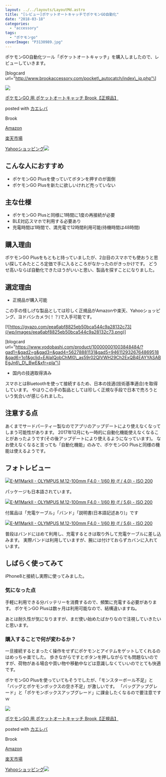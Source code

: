 ```yaml
---
layout: ../../layouts/LayoutMd.astro
title: "[レビュー]ポケットオートキャッチでポケモンGO自動化"
date: "2018-03-18"
categories: 
  - "accessory"
tags: 
  - "ポケモンgo"
coverImage: "P3130989.jpg"
---
```


ポケモンGO自動化ツール「ポケットオートキャッチ」を購入しましたので、レビューしていきます。

\[blogcard url="http://www.brookaccessory.com/pocket\_autocatch/index\_jp.php"\]

[![](/wp/images/41uneTiA8fL._SL160_.jpg)](http://www.amazon.co.jp/exec/obidos/ASIN/B0731M8JCZ/mizuka123-22/)

[ポケモンGO 用 ポケットオートキャッチ Brook【正規品】](http://www.amazon.co.jp/exec/obidos/ASIN/B0731M8JCZ/mizuka123-22/)

posted with [カエレバ](http://kaereba.com)

Brook

[Amazon](http://www.amazon.co.jp/gp/search?keywords=%E3%83%9D%E3%82%B1%E3%83%A2%E3%83%B3GO%20%E7%94%A8%20%E3%83%9D%E3%82%B1%E3%83%83%E3%83%88%E3%82%AA%E3%83%BC%E3%83%88%E3%82%AD%E3%83%A3%E3%83%83%E3%83%81%20Brook%E3%80%90%E6%AD%A3%E8%A6%8F%E5%93%81%E3%80%91&__mk_ja_JP=%E3%82%AB%E3%82%BF%E3%82%AB%E3%83%8A&tag=mizuka123-22)

[楽天市場](https://hb.afl.rakuten.co.jp/hgc/042e7c24.303572e6.042e7c25.e339d30a/?pc=http%3A%2F%2Fsearch.rakuten.co.jp%2Fsearch%2Fmall%2F%25E3%2583%259D%25E3%2582%25B1%25E3%2583%25A2%25E3%2583%25B3GO%2520%25E7%2594%25A8%2520%25E3%2583%259D%25E3%2582%25B1%25E3%2583%2583%25E3%2583%2588%25E3%2582%25AA%25E3%2583%25BC%25E3%2583%2588%25E3%2582%25AD%25E3%2583%25A3%25E3%2583%2583%25E3%2583%2581%2520Brook%25E3%2580%2590%25E6%25AD%25A3%25E8%25A6%258F%25E5%2593%2581%25E3%2580%2591%2F-%2Ff.1-p.1-s.1-sf.0-st.A-v.2%3Fx%3D0%26scid%3Daf_ich_link_urltxt%26m%3Dhttp%3A%2F%2Fm.rakuten.co.jp%2F)

[Yahooショッピング![](O:\ad.jp.ap.valuecommerce.com\servlet\gifbanner)](//ck.jp.ap.valuecommerce.com/servlet/referral?sid=3066752&pid=881990642&vc_url=http%3A%2F%2Fsearch.shopping.yahoo.co.jp%2Fsearch%3Fp%3D%25E3%2583%259D%25E3%2582%25B1%25E3%2583%25A2%25E3%2583%25B3GO%2520%25E7%2594%25A8%2520%25E3%2583%259D%25E3%2582%25B1%25E3%2583%2583%25E3%2583%2588%25E3%2582%25AA%25E3%2583%25BC%25E3%2583%2588%25E3%2582%25AD%25E3%2583%25A3%25E3%2583%2583%25E3%2583%2581%2520Brook%25E3%2580%2590%25E6%25AD%25A3%25E8%25A6%258F%25E5%2593%2581%25E3%2580%2591&vcptn=kaereba)

## こんな人におすすめ

- ポケモンGO Plusを使っていてボタンを押すのが面倒
- ポケモンGO Plusを新たに欲しいけれど売っていない

## 主な仕様

- ポケモンGO Plusと同様に1時間に1度の再接続が必要
- BLE対応スマホで利用する必要あり
- 充電時間は1時間で、満充電で12時間利用可能(待機時間は48時間)

## 購入理由

ポケモンGO Plusをもともと持っていましたが、2台目のスマホでも使おうと思い探してみたところ定価で手に入るところがなかったのがきっかけです。 どうせ高いならば自動化できたほうがいいと思い、製品を探すことになりました。

## 選定理由

- 正規品が購入可能

この手の怪しげな製品としては珍しく正規品がAmazonや楽天、Yahooショッピング、ヨドバシカメラ(！？)で入手可能です。

[![https://gyazo.com/eea6abf8825eb50bca544c9a28132c73](/wp/images/eea6abf8825eb50bca544c9a28132c73.png)]

\[blogcard url="https://www.yodobashi.com/product/100000001003848484/?gad1=&gad2=g&gad3=&gad4=56278881131&gad5=9461129326764869518&gad6=1o1&gclid=EAIaIQobChMI0\_as59r02QIVWH29Ch2ExQB4EAYYASABEgJn6\_D\_BwE&xfr=pla"\]

- 国内の技適取得済み

スマホとはBluetoothを使って接続するため、日本の技適(技術基準適合)を取得しています。 やはりこの手の製品としては珍しく正規な手段で日本で売ろうという気合いが感じられました。

## 注意する点

あくまでサードパーティー製なのでアプリのアップデートにより使えなくなってしまう可能性があります。 2017年12月にも一時的に自動化機能使えなくなることがあったようです(その後アップデートにより使えるようになっています)。 なお使えなくなると言っても「自動化機能」のみで、ポケモンGO Plusと同様の機能は使えるようです。

## フォトレビュー

[![E-M1MarkII - OLYMPUS M.12-100mm F4.0 - 1/60 秒 (f / 4.0) - ISO 200](/wp/images/P3130989.jpg)](https://mizuka123.net/gallery/20180313_%e3%83%9d%e3%82%b1%e3%83%83%e3%83%88%e3%82%aa%e3%83%bc%e3%83%88%e3%82%ad%e3%83%a3%e3%83%83%e3%83%81/content/images/large/P3130989.jpg)

パッケージも日本語されています。

[![E-M1MarkII - OLYMPUS M.12-100mm F4.0 - 1/60 秒 (f / 5.6) - ISO 200](/wp/images/P3130990.jpg)](https://mizuka123.net/gallery/20180313_%e3%83%9d%e3%82%b1%e3%83%83%e3%83%88%e3%82%aa%e3%83%bc%e3%83%88%e3%82%ad%e3%83%a3%e3%83%83%e3%83%81/content/images/large/P3130990.jpg)

付属品は「充電ケーブル」「バンド」「説明書(日本語記述あり)」です

[![E-M1MarkII - OLYMPUS M.12-100mm F4.0 - 1/60 秒 (f / 5.6) - ISO 200](/wp/images/P3130991.jpg)](https://mizuka123.net/gallery/20180313_%e3%83%9d%e3%82%b1%e3%83%83%e3%83%88%e3%82%aa%e3%83%bc%e3%83%88%e3%82%ad%e3%83%a3%e3%83%83%e3%83%81/content/images/large/P3130991.jpg)

普段はバンドにはめて利用し、充電するときは取り外して充電ケーブルに差し込みます。 実際バンドは利用していますが、腕には付けておらずカバンに入れています。

## しばらく使ってみて

iPhone8と接続し実際に使ってみました。

### 気になった点

手軽に利用できる分バッテリーを消費するので、頻繁に充電する必要があります。 ポケモンGO Plusは数ヶ月は利用可能なので、結構違いますね。

あとは耐久性が気になりますが、まだ使い始めたばかりなので注視していきたいと思います。

### 購入することで何が変わるか？

一旦接続するとまったく操作をせずにポケモンとアイテムをゲットしてくれるのはめっちゃ楽でした。 歩きながらですとボタンを押しながらでも問題ないのですが、荷物がある場合や買い物や移動中などは意識しなくていいのでとても快適です。

ポケモンGO Plusを使っていてもそうでしたが、「モンスターボール不足」と「バッグとポケモンボックスの空き不足」が激しいです。 「バッグアップグレード」と「ポケモンボックスアップグレード」に課金したくなるので要注意ですｗ

[![](/wp/images/41uneTiA8fL._SL160_.jpg)](http://www.amazon.co.jp/exec/obidos/ASIN/B0731M8JCZ/mizuka123-22/)

[ポケモンGO 用 ポケットオートキャッチ Brook【正規品】](http://www.amazon.co.jp/exec/obidos/ASIN/B0731M8JCZ/mizuka123-22/)

posted with [カエレバ](http://kaereba.com)

Brook

[Amazon](http://www.amazon.co.jp/gp/search?keywords=%E3%83%9D%E3%82%B1%E3%83%A2%E3%83%B3GO%20%E7%94%A8%20%E3%83%9D%E3%82%B1%E3%83%83%E3%83%88%E3%82%AA%E3%83%BC%E3%83%88%E3%82%AD%E3%83%A3%E3%83%83%E3%83%81%20Brook%E3%80%90%E6%AD%A3%E8%A6%8F%E5%93%81%E3%80%91&__mk_ja_JP=%E3%82%AB%E3%82%BF%E3%82%AB%E3%83%8A&tag=mizuka123-22)

[楽天市場](https://hb.afl.rakuten.co.jp/hgc/042e7c24.303572e6.042e7c25.e339d30a/?pc=http%3A%2F%2Fsearch.rakuten.co.jp%2Fsearch%2Fmall%2F%25E3%2583%259D%25E3%2582%25B1%25E3%2583%25A2%25E3%2583%25B3GO%2520%25E7%2594%25A8%2520%25E3%2583%259D%25E3%2582%25B1%25E3%2583%2583%25E3%2583%2588%25E3%2582%25AA%25E3%2583%25BC%25E3%2583%2588%25E3%2582%25AD%25E3%2583%25A3%25E3%2583%2583%25E3%2583%2581%2520Brook%25E3%2580%2590%25E6%25AD%25A3%25E8%25A6%258F%25E5%2593%2581%25E3%2580%2591%2F-%2Ff.1-p.1-s.1-sf.0-st.A-v.2%3Fx%3D0%26scid%3Daf_ich_link_urltxt%26m%3Dhttp%3A%2F%2Fm.rakuten.co.jp%2F)

[Yahooショッピング![](O:\ad.jp.ap.valuecommerce.com\servlet\gifbanner)](//ck.jp.ap.valuecommerce.com/servlet/referral?sid=3066752&pid=881990642&vc_url=http%3A%2F%2Fsearch.shopping.yahoo.co.jp%2Fsearch%3Fp%3D%25E3%2583%259D%25E3%2582%25B1%25E3%2583%25A2%25E3%2583%25B3GO%2520%25E7%2594%25A8%2520%25E3%2583%259D%25E3%2582%25B1%25E3%2583%2583%25E3%2583%2588%25E3%2582%25AA%25E3%2583%25BC%25E3%2583%2588%25E3%2582%25AD%25E3%2583%25A3%25E3%2583%2583%25E3%2583%2581%2520Brook%25E3%2580%2590%25E6%25AD%25A3%25E8%25A6%258F%25E5%2593%2581%25E3%2580%2591&vcptn=kaereba)
